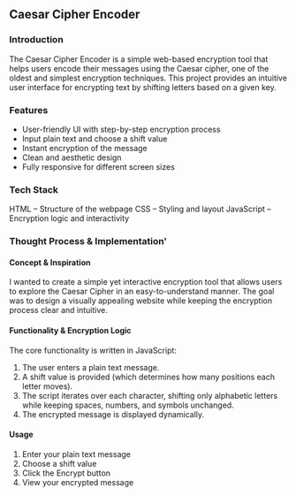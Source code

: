 ## Caesar Cipher Encoder

### Introduction
The Caesar Cipher Encoder is a simple web-based encryption tool that helps users encode their messages using the Caesar cipher, one of the oldest and simplest encryption techniques. This project provides an intuitive user interface for encrypting text by shifting letters based on a given key.

### Features
- User-friendly UI with step-by-step encryption process
- Input plain text and choose a shift value
- Instant encryption of the message
- Clean and aesthetic design
- Fully responsive for different screen sizes

### Tech Stack
HTML – Structure of the webpage
CSS – Styling and layout
JavaScript – Encryption logic and interactivity

### Thought Process & Implementation'

#### Concept & Inspiration
I wanted to create a simple yet interactive encryption tool that allows users to explore the Caesar Cipher in an easy-to-understand manner. The goal was to design a visually appealing website while keeping the encryption process clear and intuitive.

#### Functionality & Encryption Logic
The core functionality is written in JavaScript:
1. The user enters a plain text message.
2. A shift value is provided (which determines how many positions each letter moves).
3. The script iterates over each character, shifting only alphabetic letters while keeping spaces, numbers, and symbols unchanged.
4. The encrypted message is displayed dynamically.


#### Usage
1. Enter your plain text message
2. Choose a shift value
3. Click the Encrypt button
4. View your encrypted message

